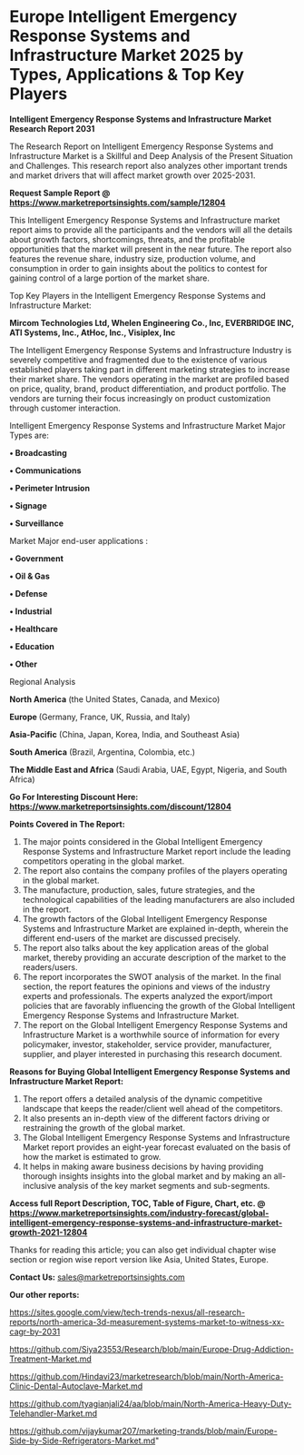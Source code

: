  # Europe Intelligent Emergency Response Systems and Infrastructure Market 2025 by Types, Applications & Top Key Players

<strong>Intelligent Emergency Response Systems and Infrastructure Market Research Report 2031</strong>

The Research Report on Intelligent Emergency Response Systems and Infrastructure Market is a Skillful and Deep Analysis of the Present Situation and Challenges. This research report also analyzes other important trends and market drivers that will affect market growth over 2025-2031.

<strong>Request Sample Report @ <a href=https://www.marketreportsinsights.com/sample/12804>https://www.marketreportsinsights.com/sample/12804</a></strong>

This Intelligent Emergency Response Systems and Infrastructure market report aims to provide all the participants and the vendors will all the details about growth factors, shortcomings, threats, and the profitable opportunities that the market will present in the near future. The report also features the revenue share, industry size, production volume, and consumption in order to gain insights about the politics to contest for gaining control of a large portion of the market share.

Top Key Players in the Intelligent Emergency Response Systems and Infrastructure Market:

<strong>Mircom Technologies Ltd, Whelen Engineering Co., Inc, EVERBRIDGE INC, ATI Systems, Inc., AtHoc, Inc., Visiplex, Inc</strong>

The Intelligent Emergency Response Systems and Infrastructure Industry is severely competitive and fragmented due to the existence of various established players taking part in different marketing strategies to increase their market share. The vendors operating in the market are profiled based on price, quality, brand, product differentiation, and product portfolio. The vendors are turning their focus increasingly on product customization through customer interaction.

Intelligent Emergency Response Systems and Infrastructure Market Major Types are:

<strong>• Broadcasting

• Communications

• Perimeter Intrusion

• Signage

• Surveillance</strong>

Market Major end-user applications :

<strong>• Government

• Oil & Gas

• Defense

• Industrial

• Healthcare

• Education

• Other</strong>

Regional Analysis

</u><strong><b>North America</b></strong> (the United States, Canada, and Mexico)

<strong><b>Europe </b></strong>(Germany, France, UK, Russia, and Italy)

<strong><b>Asia-Pacific</b></strong> (China, Japan, Korea, India, and Southeast Asia)

<strong><b>South America</b></strong> (Brazil, Argentina, Colombia, etc.)

<strong><b>The Middle East and Africa</b></strong> (Saudi Arabia, UAE, Egypt, Nigeria, and South Africa)

<strong>Go For Interesting Discount Here: <a href=https://www.marketreportsinsights.com/discount/12804>https://www.marketreportsinsights.com/discount/12804</a></strong>

<strong>Points Covered in The Report:</strong>
<ol>
  <li>The major points considered in the Global Intelligent Emergency Response Systems and Infrastructure Market report include the leading competitors operating in the global market.</li>
  <li>The report also contains the company profiles of the players operating in the global market.</li>
  <li>The manufacture, production, sales, future strategies, and the technological capabilities of the leading manufacturers are also included in the report.</li>
  <li>The growth factors of the Global Intelligent Emergency Response Systems and Infrastructure Market are explained in-depth, wherein the different end-users of the market are discussed precisely.</li>
  <li>The report also talks about the key application areas of the global market, thereby providing an accurate description of the market to the readers/users.</li>
  <li>The report incorporates the SWOT analysis of the market. In the final section, the report features the opinions and views of the industry experts and professionals. The experts analyzed the export/import policies that are favorably influencing the growth of the Global Intelligent Emergency Response Systems and Infrastructure Market.</li>
  <li>The report on the Global Intelligent Emergency Response Systems and Infrastructure Market is a worthwhile source of information for every policymaker, investor, stakeholder, service provider, manufacturer, supplier, and player interested in purchasing this research document.</li>
</ol>
<strong>Reasons for Buying Global Intelligent Emergency Response Systems and Infrastructure Market Report:</strong>

<ol>
  <li>The report offers a detailed analysis of the dynamic competitive landscape that keeps the reader/client well ahead of the competitors.</li>
  <li>It also presents an in-depth view of the different factors driving or restraining the growth of the global market.</li>
  <li>The Global Intelligent Emergency Response Systems and Infrastructure Market report provides an eight-year forecast evaluated on the basis of how the market is estimated to grow.</li>
  <li>It helps in making aware business decisions by having providing thorough insights insights into the global market and by making an all-inclusive analysis of the key market segments and sub-segments.</li>
</ol>
<strong>Access full Report Description, TOC, Table of Figure, Chart, etc. @ <a href=https://www.marketreportsinsights.com/industry-forecast/global-intelligent-emergency-response-systems-and-infrastructure-market-growth-2021-12804>https://www.marketreportsinsights.com/industry-forecast/global-intelligent-emergency-response-systems-and-infrastructure-market-growth-2021-12804</a></strong>


Thanks for reading this article; you can also get individual chapter wise section or region wise report version like Asia, United States, Europe.

<strong>Contact Us:</strong>
sales@marketreportsinsights.com

<strong>Our other reports:</strong>

<a href=https://sites.google.com/view/tech-trends-nexus/all-research-reports/north-america-3d-measurement-systems-market-to-witness-xx-cagr-by-2031>https://sites.google.com/view/tech-trends-nexus/all-research-reports/north-america-3d-measurement-systems-market-to-witness-xx-cagr-by-2031</a>

<a href=https://github.com/Siya23553/Research/blob/main/Europe-Drug-Addiction-Treatment-Market.md>https://github.com/Siya23553/Research/blob/main/Europe-Drug-Addiction-Treatment-Market.md</a>

<a href=https://github.com/Hindavi23/marketresearch/blob/main/North-America-Clinic-Dental-Autoclave-Market.md>https://github.com/Hindavi23/marketresearch/blob/main/North-America-Clinic-Dental-Autoclave-Market.md</a>

<a href=https://github.com/tyagianjali24/aa/blob/main/North-America-Heavy-Duty-Telehandler-Market.md>https://github.com/tyagianjali24/aa/blob/main/North-America-Heavy-Duty-Telehandler-Market.md</a>

<a href=https://github.com/vijaykumar207/marketing-trands/blob/main/Europe-Side-by-Side-Refrigerators-Market.md>https://github.com/vijaykumar207/marketing-trands/blob/main/Europe-Side-by-Side-Refrigerators-Market.md</a>"
